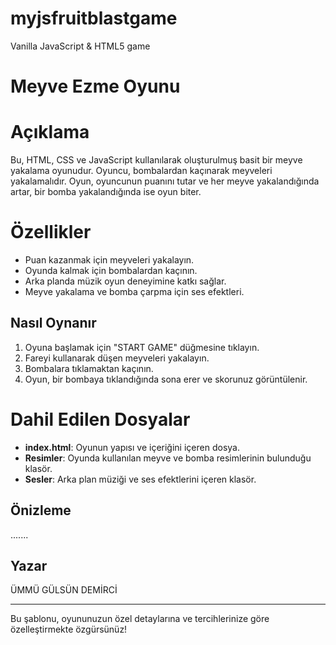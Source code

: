 # myjsfruitblastgame
Vanilla JavaScript &amp; HTML5 game

# Meyve Ezme Oyunu

# Açıklama
Bu, HTML, CSS ve JavaScript kullanılarak oluşturulmuş basit bir meyve yakalama oyunudur. Oyuncu, bombalardan kaçınarak meyveleri yakalamalıdır. Oyun, oyuncunun puanını tutar ve her meyve yakalandığında artar, bir bomba yakalandığında ise oyun biter.

# Özellikler
- Puan kazanmak için meyveleri yakalayın.
- Oyunda kalmak için bombalardan kaçının.
- Arka planda müzik oyun deneyimine katkı sağlar.
- Meyve yakalama ve bomba çarpma için ses efektleri.

## Nasıl Oynanır
1. Oyuna başlamak için "START GAME" düğmesine tıklayın.
2. Fareyi kullanarak düşen meyveleri yakalayın.
3. Bombalara tıklamaktan kaçının.
4. Oyun, bir bombaya tıklandığında sona erer ve skorunuz görüntülenir.

# Dahil Edilen Dosyalar
- **index.html**: Oyunun yapısı ve içeriğini içeren dosya.
- **Resimler**: Oyunda kullanılan meyve ve bomba resimlerinin bulunduğu klasör.
- **Sesler**: Arka plan müziği ve ses efektlerini içeren klasör.

## Önizleme
.......

## Yazar
ÜMMÜ GÜLSÜN DEMİRCİ

---

Bu şablonu, oyununuzun özel detaylarına ve tercihlerinize göre özelleştirmekte özgürsünüz!
